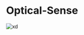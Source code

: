 # Optical-Sense

![xd](https://github.com/user-attachments/assets/c050026f-0994-411f-9f25-2003420554ff)
